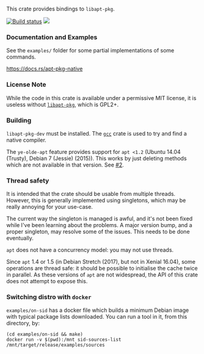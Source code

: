 This crate provides bindings to `libapt-pkg`.

[![Build status](https://api.travis-ci.org/FauxFaux/apt-pkg-native-rs.png)](https://travis-ci.org/FauxFaux/apt-pkg-native-rs)
[![](http://meritbadge.herokuapp.com/apt-pkg-native)](https://crates.io/crates/apt-pkg-native)


### Documentation and Examples

See the `examples/` folder for some partial implementations of some commands.

https://docs.rs/apt-pkg-native

### License Note

While the code in this crate is available under a permissive MIT license,
  it is useless without [`libapt-pkg`](https://tracker.debian.org/pkg/apt),
  which is GPL2+.

### Building

`libapt-pkg-dev` must be installed. The [`gcc`](https://crates.io/crates/gcc)
  crate is used to try and find a native compiler.

The `ye-olde-apt` feature provides support for `apt <1.2` (Ubuntu 14.04 (Trusty),
Debian 7 (Jessie) (2015)). This works by just deleting methods which are not
available in that version. See
[#2](https://github.com/FauxFaux/apt-pkg-native-rs/issues/2#issuecomment-351180818).


### Thread safety

It is intended that the crate should be usable from multiple threads.
However, this is generally implemented using singletons, which may be really
annoying for your use-case.

The current way the singleton is managed is awful, and it's not been fixed
while I've been learning about the problems. A major version bump, and a
proper singleton, may resolve some of the issues. This needs to be done eventually.

`apt` does not have a concurrency model: you may not use threads.

Since `apt` 1.4 or 1.5 (in Debian Stretch (2017), but not in Xenial 16.04),
some operations are thread safe: it should be possible to initialise the cache
twice in parallel. As these versions of `apt` are not widespread, the API of
this crate does not attempt to expose this.

### Switching distro with `docker`

`examples/on-sid` has a docker file which builds a minimum Debian image with
typical package lists downloaded. You can run a tool in it, from this directory,
by:

```
(cd examples/on-sid && make)
docker run -v $(pwd):/mnt sid-sources-list /mnt/target/release/examples/sources
```

